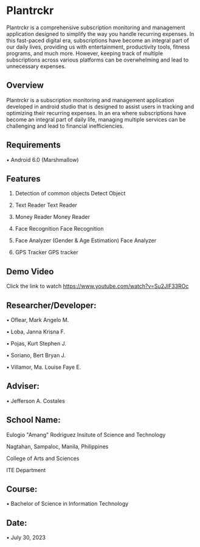 # Plantrckr

Plantrckr is a comprehensive subscription monitoring and management application designed to simplify the way you handle recurring expenses. In this fast-paced digital era, subscriptions have become an integral part of our daily lives, providing us with entertainment, productivity tools, fitness programs, and much more. However, keeping track of multiple subscriptions across various platforms can be overwhelming and lead to unnecessary expenses.


## Overview
Plantrckr is a subscription monitoring and management application developed in android studio that is designed to assist users in tracking and optimizing their recurring expenses. In an era where subscriptions have become an integral part of daily life, managing multiple services can be challenging and lead to financial inefficiencies. 


## Requirements

• Android 6.0 (Marshmallow)


## Features

1. Detection of common objects
Detect Object

2. Text Reader
Text Reader

3. Money Reader
Money Reader

4. Face Recognition
Face Recognition

5. Face Analyzer (Gender & Age Estimation)
Face Analyzer

6. GPS Tracker
GPS tracker


## Demo Video

Click the link to watch https://www.youtube.com/watch?v=Su2JlF33ROc


## Researcher/Developer:

• Oflear, Mark Angelo M.

• Loba, Janna Krisna F.

• Pojas, Kurt Stephen J.

• Soriano, Bert Bryan J.

• Villamor, Ma. Louise Faye E.


## Adviser:

• Jefferson A. Costales


## School Name:

Eulogio "Amang" Rodriguez Insitute of Science and Technology

Nagtahan, Sampaloc, Manila, Philippines

College of Arts and Sciences

ITE Department


## Course:

• Bachelor of Science in Information Technology


## Date:

• July 30, 2023
